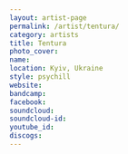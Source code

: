 ```yaml
---
layout: artist-page
permalink: /artist/tentura/
category: artists
title: Tentura
photo_cover: 
name: 
location: Kyiv, Ukraine
style: psychill
website: 
bandcamp: 
facebook: 
soundcloud: 
soundcloud-id: 
youtube_id: 
discogs: 
---
```


